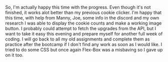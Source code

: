 

So, I'm actually happy this time with the progress. Even though it's not finished, it works alot better than my previous cookie clicker. I'm happy that this time, with help from Manny, Joe, some info in the discord and my own research I was able to display the cookie counts and make a working image button. I probably could attempt to fetch the upgrades from the API, but I want to take it easy this evening and prepare myself for another full week of coding. I will go back to all my old assignments and complete them as practice after the bootcamp if I don't find any work as soon as I would like. I tried to do some CSS but once again Flex-Box was a misbaving so I gave up on it too. 